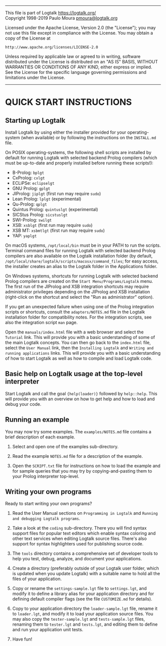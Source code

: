 ________________________________________________________________________

This file is part of Logtalk <https://logtalk.org/>  
Copyright 1998-2019 Paulo Moura <pmoura@logtalk.org>

Licensed under the Apache License, Version 2.0 (the "License");
you may not use this file except in compliance with the License.
You may obtain a copy of the License at

    http://www.apache.org/licenses/LICENSE-2.0

Unless required by applicable law or agreed to in writing, software
distributed under the License is distributed on an "AS IS" BASIS,
WITHOUT WARRANTIES OR CONDITIONS OF ANY KIND, either express or implied.
See the License for the specific language governing permissions and
limitations under the License.
________________________________________________________________________


QUICK START INSTRUCTIONS
========================

Starting up Logtalk
-------------------

Install Logtalk by using either the installer provided for your 
operating-system (when available) or by following the instructions 
on the `INSTALL.md` file.

On POSIX operating-systems, the following shell scripts are installed 
by default for running Logtalk with selected backend Prolog compilers 
(which must be up-to-date and properly installed before running these
scripts!):

* B-Prolog:       `bplgt`
* CxProlog:       `cxlgt`
* ECLiPSe:        `eclipselgt`
* GNU Prolog:     `gplgt`
* JIProlog:       `jiplgt`     (first run may require `sudo`)
* Lean Prolog:    `lplgt`      (experimental)
* Qu-Prolog:      `qplgt`
* Quintus Prolog: `quintuslgt` (experimental)
* SICStus Prolog: `sicstuslgt`
* SWI-Prolog:     `swilgt`
* XSB:            `xsblgt`     (first run may require `sudo`)
* XSB MT:         `xsbmtlgt`   (first run may require `sudo`)
* YAP:            `yaplgt`

On macOS systems, `/opt/local/bin` must be in your PATH to run the scripts.
Terminal command files for running Logtalk with selected backend Prolog 
compilers are also available on the Logtalk installation folder (by default,
`/opt/local/share/logtalk/scripts/macosx/command_files`; for easy access, the
installer creates an alias to the Logtalk folder in the Applications folder.

On Windows systems, shortcuts for running Logtalk with selected backend 
Prolog compilers are created on the `Start Menu/Programs/Logtalk` menu.
The first run of the JIProlog and XSB integration shortcuts may require
administrator privileges depending on the JIProlog and XSB installation
(right-click on the shortcut and select the "Run as administrator" option).

If you get an unexpected failure when using one of the Prolog integration
scripts or shortcuts, consult the `adapters/NOTES.md` file in the Logtalk
installation folder for compatibility notes. For the integration scripts,
see also the integration script `man` page.

Open the `manuals/index.html` file with a web browser and select the
`Tutorial` link. This will provide you with a basic understanding of
some of the main Logtalk concepts. You can then go back to the `index.html`
file, select the `User Manual` link, then the `Installing Logtalk` and
`Writing and running applications` links. This will provide you with a
basic understanding of how to start Logtalk as well as how to compile and
load Logtalk code.

Basic help on Logtalk usage at the top-level interpreter
--------------------------------------------------------

Start Logtalk and call the goal `{help(loader)}` followed by `help::help`.
This will provide you with an overview on how to get help and how to load
and debug your code.

Running an example
------------------

You may now try some examples. The `examples/NOTES.md` file contains a
brief description of each example.

1. Select and open one  of the examples sub-directory.

2. Read the example `NOTES.md` file for a description of the example.

3. Open the `SCRIPT.txt` file for instructions on how to load the example 
and for sample queries that you may try by copying-and-pasting them to 
your Prolog interpreter top-level.


Writing your own programs
-------------------------

Ready to start writing your own programs?

1. Read the User Manual sections on `Programming in Logtalk` and
`Running and debugging Logtalk programs`.

2. Take a look at the `coding` sub-directory. There you will find syntax 
support files for popular text editors which enable syntax coloring and
other text services when editing Logtalk source files. There's also
support for syntax highlighters used for publishing source code.

3. The `tools` directory contains a comprehensive set of developer tools
to help you test, debug, analyze, and document your applications.

4. Create a directory (preferably outside of your Logtalk user folder,
which is updated when you update Logtalk) with a suitable name to hold
all the files of your application. 

5. Copy or rename the `settings-sample.lgt` file to `settings.lgt`, and
modify it to define a library alias for your application directory and
for defining default compiler flags (see the file `CUSTOMIZE.md` for
details).

6. Copy to your application directory the `loader-sample.lgt` file, rename
it to `loader.lgt`, and modify it to load your application source files.
You may also copy the `tester-sample.lgt` and `tests-sample.lgt` files,
renaming them to `tester.lgt` and `tests.lgt`, and editing them to define
and run your application unit tests.

7. Have fun!
